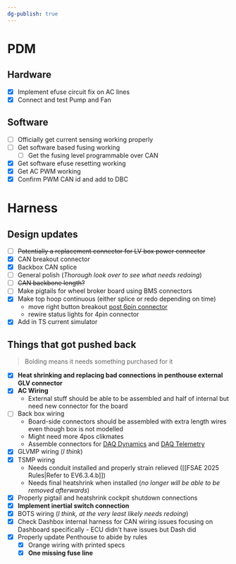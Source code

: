 ```yaml
---
dg-publish: true
---
```

# PDM
## Hardware
- [x] Implement efuse circuit fix on AC lines
- [x] Connect and test Pump and Fan
## Software
- [ ] Officially get current sensing working properly
- [ ] Get software based fusing working
	- [ ] Get the fusing level programmable over CAN
- [x] Get software efuse resetting working
- [x] Get AC PWM working
- [x] Confirm PWM CAN id and add to DBC
# Harness
## Design updates
- [ ] ~~Potentially a replacement connector for LV box power connector~~
- [x] CAN breakout connector
- [x] Backbox CAN splice
- [ ] General polish (*Thorough look over to see what needs redoing*)
- [ ] ~~CAN backbone length?~~
- [ ] Make pigtails for wheel broker board using BMS connectors
- [x] Make top hoop continuous (either splice or redo depending on time)
	- move right button breakout [post 6pin connector](https://nufsae.slack.com/archives/C07P7C9PF5F/p1745271704732139)
	- rewire status lights for 4pin connector
- [x] Add in TS current simulator
## Things that got pushed back
>Bolding means it needs something purchased for it
- [x] **Heat shrinking and replacing bad connections in penthouse external GLV connector**
- [x] **AC Wiring**
	- External stuff should be able to be assembled and half of internal but need new connector for the board
- [ ] Back box wiring
	- Board-side connectors should be assembled with extra length wires even though box is not modelled
	- Might need more 4pos clikmates
	- Assemble connectors for [DAQ Dynamics](https://americas-northwestern-formula-racing-northwestern-univ.365.altium.com/designs/0CC4AB71-D497-49EA-B222-C90C65C91CA3?variant=[No+Variations]&activeView=PCB&activeDocumentId=DAQ_Dynamics.PcbDoc&layers=[1,1,39,40,32,37,38,35,36,33,34,70,72,67108882,67108884,67108888,74,55,73]&location=[2,20.37,24.09,26.1,0]#design) and [DAQ Telemetry](https://americas-northwestern-formula-racing-northwestern-univ.365.altium.com/designs/3B3C07D6-C3D5-4EA0-A860-0AA923C21D01?variant=[No+Variations]&activeView=PCB&activeDocumentId=DAQ_Telemetry.PcbDoc&layers=[1,1,39,40,32,37,38,35,36,33,34,60,67108884,67108885,67108887,67108888,74,55,73]&location=[2,20.43,59.43,31.2,0]#design)
- [x] GLVMP wiring (*I think*)
- [x] TSMP wiring
	- Needs conduit installed and properly strain relieved ([[FSAE 2025 Rules|Refer to EV6.3.4.b]])
	- Needs final heatshrink when installed (*no longer will be able to be removed afterwards*)
- [x] Properly pigtail and heatshrink cockpit shutdown connections
- [x] **Implement inertial switch connection**
- [x] BOTS wiring (*I think, at the very least likely needs redoing*)
- [x] Check Dashbox internal harness for CAN wiring issues focusing on Dashboard specifically - ECU didn't have issues but Dash did
- [x] Properly update Penthouse to abide by rules
	- [x] Orange wiring with printed specs
	- [x] **One missing fuse line**